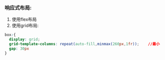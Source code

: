 ### 响应式布局: 
1. 使用flex布局
2. 使用grid布局:

```css
box:{
  display: grid;
  grid-template-columns: repeat(auto-fill,minmax(260px,1fr));    //最小值和最大值,最大值是一整行,父级的布局是相对百分比布局:
  gap: 30px
}

```

